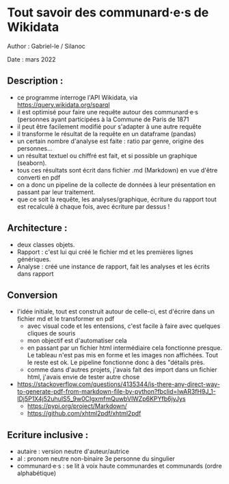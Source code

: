# Tout savoir des communard·e·s de Wikidata

Author : Gabriel-le / Silanoc

Date : mars 2022

## Description :
- ce programme interroge l'API Wikidata, via https://query.wikidata.org/sparql
- il est optimisé pour faire une requête autour des communard·e·s (personnes ayant participées à la Commune de Paris de 1871
- il peut être facilement modifié pour s'adapter à une autre requête
- il transforme le résultat de la requête en un dataframe (pandas)
- un certain nombre d'analyse est faite : ratio par genre, origine des personnes...
- un résultat textuel ou chiffré est fait, et si possible un graphique (seaborn).
- tous ces résultats sont écrit dans fichier .md (Markdown) en vue d'être converti en pdf
- on a donc un pipeline de la collecte de données à leur présentation en passant par leur traitement.
- que ce soit la requête, les analyses/graphique, écriture du rapport tout est recalculé à chaque fois, avec écriture par dessus !

## Architecture :
- deux classes objets.
- Rapport : c'est lui qui créé le fichier md et les premières lignes génériques.
- Analyse : créé une instance de rapport, fait les analyses et les écrits dans rapport

## Conversion 
- l'idée initiale, tout est construit autour de celle-ci, est d'écrire dans un fichier md et le transformer en pdf
    - avec visual code et les entensions, c'est facile à faire avec quelques cliques de souris
    - mon objectif est d'automatiser cela
    - en passant par un fichier html intermédiaire cela fonctionne presque. Le tableau n'est pas mis en forme et les images non affichées. Tout le reste est ok. Le pipeline fonctionne donc à des "détails près.
    - comme dans d'autres projets, j'avais fait des import dans un fichier html, j'avais envie de tester autre chose
- https://stackoverflow.com/questions/4135344/is-there-any-direct-way-to-generate-pdf-from-markdown-file-by-python?fbclid=IwAR3fH9J_1-lDj5P1X4j52uhuIS5_9w0CIgxmfmQuwbVlWZp6KPYfb6jyJys
    - https://pypi.org/project/Markdown/
    - https://github.com/xhtml2pdf/xhtml2pdf
 
## Ecriture inclusive :
- autaire : version neutre d'auteur/autrice
- al : pronom neutre non-binaire 3e personne du singulier
- communard·e·s : se lit à voix haute communardes et communards (ordre alphabétique)
